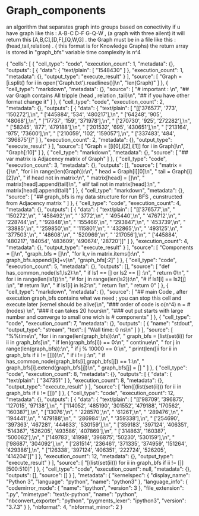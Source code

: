 # Graph_components
an algorithm that separates graph into groups based on conectivity
 if u have graph like this : A-B-C   D-F   G-Q-W , (a graph with three ailent) it will return this  [A,B,C],[D,F],[Q,W,G] .
 the Graph must be in a file like this : (head,tail,relation)  . ( this format is for Knowledge Graphs)
 the return array is stored in "graph_bfs" variable
 time complexity is n^4


{
 "cells": [
  {
   "cell_type": "code",
   "execution_count": 1,
   "metadata": {},
   "outputs": [
    {
     "data": {
      "text/plain": [
       "1548430"
      ]
     },
     "execution_count": 1,
     "metadata": {},
     "output_type": "execute_result"
    }
   ],
   "source": [
    "Graph = [i.split() for i in open('Graph.txt').readlines()]\n",
    "len(Graph)"
   ]
  },
  {
   "cell_type": "markdown",
   "metadata": {},
   "source": [
    "# important : \n",
    "## var Graph contains All tripple (head , relation ,tail)\n",
    "## if you have other format change it"
   ]
  },
  {
   "cell_type": "code",
   "execution_count": 2,
   "metadata": {},
   "outputs": [
    {
     "data": {
      "text/plain": [
       "[['376577', '773', '150272'],\n",
       " ['445884', '534', '480217'],\n",
       " ['64248', '905', '48068'],\n",
       " ['17737', '159', '371978'],\n",
       " ['270730', '925', '272282'],\n",
       " ['58245', '877', '479188'],\n",
       " ['201532', '695', '430651'],\n",
       " ['213164', '975', '73600'],\n",
       " ['210059', '102', '159057'],\n",
       " ['337483', '484', '396875']]"
      ]
     },
     "execution_count": 2,
     "metadata": {},
     "output_type": "execute_result"
    }
   ],
   "source": [
    "Graph = [[i[0],i[2],i[1]] for i in Graph]\n",
    "Graph[:10]"
   ]
  },
  {
   "cell_type": "markdown",
   "metadata": {},
   "source": [
    "## var matrix is Adjacency matrix of Graph"
   ]
  },
  {
   "cell_type": "code",
   "execution_count": 3,
   "metadata": {},
   "outputs": [],
   "source": [
    "matrix = {}\n",
    "for i in range(len(Graph)):\n",
    "    head = Graph[i][0]\n",
    "    tail = Graph[i][2]\n",
    "    if head not in matrix:\n",
    "        matrix[head] = []\n",
    "        matrix[head].append(tail)\n",
    "    elif tail not in matrix[head]:\n",
    "        matrix[head].append(tail)"
   ]
  },
  {
   "cell_type": "markdown",
   "metadata": {},
   "source": [
    "## graph_bfs is my data structure for run BFS , cunstructed from Adjacency matrix "
   ]
  },
  {
   "cell_type": "code",
   "execution_count": 4,
   "metadata": {},
   "outputs": [
    {
     "data": {
      "text/plain": [
       "[['376577',\n",
       "  '150272',\n",
       "  '458492',\n",
       "  '3772',\n",
       "  '495440',\n",
       "  '476712',\n",
       "  '228744',\n",
       "  '92848',\n",
       "  '155466',\n",
       "  '293847',\n",
       "  '453739',\n",
       "  '33885',\n",
       "  '259850',\n",
       "  '115801',\n",
       "  '432865',\n",
       "  '493125',\n",
       "  '377503',\n",
       "  '48608',\n",
       "  '520969',\n",
       "  '217056'],\n",
       " ['445884', '480217', '84054', '483609', '490674', '28720']]"
      ]
     },
     "execution_count": 4,
     "metadata": {},
     "output_type": "execute_result"
    }
   ],
   "source": [
    "Components = []\n",
    "graph_bfs = []\n",
    "for k,v in matrix.items():\n",
    "    graph_bfs.append([k]+v)\n",
    "graph_bfs[:2]"
   ]
  },
  {
   "cell_type": "code",
   "execution_count": 5,
   "metadata": {},
   "outputs": [],
   "source": [
    "def has_common_node(ls1,ls2):\n",
    "    if ls1 == [] or ls2 == [] :\n",
    "        return 0\n",
    "    for i in range(len(ls1)):\n",
    "#         for j in range(len(ls2)):\n",
    "#             if ls1[i] == ls2[j] :\n",
    "#                 return 1\n",
    "        if ls1[i] in ls2:\n",
    "            return 1\n",
    "    return 0"
   ]
  },
  {
   "cell_type": "markdown",
   "metadata": {},
   "source": [
    "## main Code , after execution graph_bfs contains what we need ; you can stop this cell and execute later (kernel should be alive)\n",
    "### order of code is o(n^4) n = #(nodes) \n",
    "### it can takes 20 hours\n",
    "### out put starts with large number and converge to small one wich is # components"
   ]
  },
  {
   "cell_type": "code",
   "execution_count": 7,
   "metadata": {},
   "outputs": [
    {
     "name": "stdout",
     "output_type": "stream",
     "text": [
      "Wall time: 0 ns\n"
     ]
    }
   ],
   "source": [
    "%%time\n",
    "for i in range(len(graph_bfs)):\n",
    "    graph_bfs = [list(set(ii)) for ii in graph_bfs]\n",
    "    if len(graph_bfs[i]) == 0:\n",
    "        continue\n",
    "    for j in range(len(graph_bfs)):\n",
    "        if j % 10000 == 0:\n",
    "            print(len([ii for ii in graph_bfs if ii != []]))\n",
    "        if i != j :\n",
    "            if has_common_node(graph_bfs[i],graph_bfs[j]) == 1:\n",
    "                graph_bfs[i].extend(graph_bfs[j])\n",
    "                graph_bfs[j] = []         "
   ]
  },
  {
   "cell_type": "code",
   "execution_count": 8,
   "metadata": {},
   "outputs": [
    {
     "data": {
      "text/plain": [
       "347351"
      ]
     },
     "execution_count": 8,
     "metadata": {},
     "output_type": "execute_result"
    }
   ],
   "source": [
    "len([(list(set(ii))) for ii in graph_bfs if ii != []])"
   ]
  },
  {
   "cell_type": "code",
   "execution_count": 12,
   "metadata": {},
   "outputs": [
    {
     "data": {
      "text/plain": [
       "[['98709', '396875', '127015', '97138'],\n",
       " ['114052', '485190', '301552', '479188', '170562', '160387'],\n",
       " ['13076',\n",
       "  '228570',\n",
       "  '61261',\n",
       "  '289476',\n",
       "  '194441',\n",
       "  '479188',\n",
       "  '286984',\n",
       "  '359338'],\n",
       " ['254690', '397363', '467281', '444633', '530159'],\n",
       " ['359183', '397124', '406351', '514367', '526205', '493586', '407869'],\n",
       " ['314863', '160387', '500062'],\n",
       " ['149783', '41998', '396875', '50230', '530159'],\n",
       " ['98687', '304092'],\n",
       " ['281514', '236461', '371335', '374959', '151264', '429386'],\n",
       " ['126338', '397124', '406351', '222724', '526205', '414204']]"
      ]
     },
     "execution_count": 12,
     "metadata": {},
     "output_type": "execute_result"
    }
   ],
   "source": [
    "[(list(set(ii))) for ii in graph_bfs if ii != []][500:510]"
   ]
  },
  {
   "cell_type": "code",
   "execution_count": null,
   "metadata": {},
   "outputs": [],
   "source": []
  }
 ],
 "metadata": {
  "kernelspec": {
   "display_name": "Python 3",
   "language": "python",
   "name": "python3"
  },
  "language_info": {
   "codemirror_mode": {
    "name": "ipython",
    "version": 3
   },
   "file_extension": ".py",
   "mimetype": "text/x-python",
   "name": "python",
   "nbconvert_exporter": "python",
   "pygments_lexer": "ipython3",
   "version": "3.7.3"
  }
 },
 "nbformat": 4,
 "nbformat_minor": 2
}
